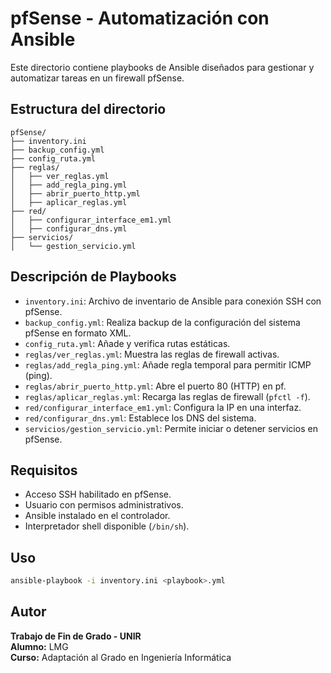 # pfSense - Automatización con Ansible

Este directorio contiene playbooks de Ansible diseñados para gestionar y automatizar tareas en un firewall pfSense.

## Estructura del directorio

```
pfSense/
├── inventory.ini
├── backup_config.yml
├── config_ruta.yml
├── reglas/
│   ├── ver_reglas.yml
│   ├── add_regla_ping.yml
│   ├── abrir_puerto_http.yml
│   ├── aplicar_reglas.yml
├── red/
│   ├── configurar_interface_em1.yml
│   ├── configurar_dns.yml
├── servicios/
│   └── gestion_servicio.yml
```

## Descripción de Playbooks

- `inventory.ini`: Archivo de inventario de Ansible para conexión SSH con pfSense.
- `backup_config.yml`: Realiza backup de la configuración del sistema pfSense en formato XML.
- `config_ruta.yml`: Añade y verifica rutas estáticas.
- `reglas/ver_reglas.yml`: Muestra las reglas de firewall activas.
- `reglas/add_regla_ping.yml`: Añade regla temporal para permitir ICMP (ping).
- `reglas/abrir_puerto_http.yml`: Abre el puerto 80 (HTTP) en pf.
- `reglas/aplicar_reglas.yml`: Recarga las reglas de firewall (`pfctl -f`).
- `red/configurar_interface_em1.yml`: Configura la IP en una interfaz.
- `red/configurar_dns.yml`: Establece los DNS del sistema.
- `servicios/gestion_servicio.yml`: Permite iniciar o detener servicios en pfSense.

## Requisitos

- Acceso SSH habilitado en pfSense.
- Usuario con permisos administrativos.
- Ansible instalado en el controlador.
- Interpretador shell disponible (`/bin/sh`).

## Uso

```bash
ansible-playbook -i inventory.ini <playbook>.yml
```

## Autor

**Trabajo de Fin de Grado - UNIR**  
**Alumno:** LMG  
**Curso:** Adaptación al Grado en Ingeniería Informática
